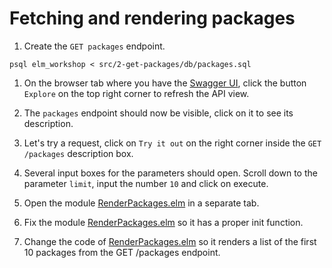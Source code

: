 # Fetching and rendering packages

1. Create the `GET packages` endpoint.

  ```
  psql elm_workshop < src/2-get-packages/db/packages.sql
  ```

1. On the browser tab where you have the [Swagger UI](/swagger-ui/index.html), click the button `Explore` on the top right corner to refresh the API view.

1. The `packages` endpoint should now be visible, click on it to see its description.

1. Let's try a request, click on `Try it out` on the right corner inside the `GET /packages` description box.

1. Several input boxes for the parameters should open. Scroll down to the parameter `limit`, input the number `10` and click on execute.

1. Open the module [RenderPackages.elm](RenderPackages.elm) in a separate tab.

1. Fix the module [RenderPackages.elm](RenderPackages.elm) so it has a proper init function.

1. Change the code of [RenderPackages.elm](RenderPackages.elm) so it renders a list of the first 10 packages from the GET /packages endpoint.
